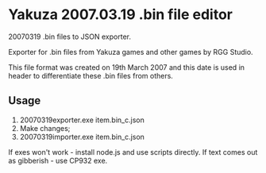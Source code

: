 # Yakuza 2007.03.19 .bin file editor
20070319 .bin files to JSON exporter.

Exporter for .bin files from Yakuza games and other games by RGG Studio.

This file format was created on 19th March 2007 and this date is used in header to differentiate these .bin files from others.

## Usage
1. 20070319exporter.exe item.bin_c.json
2. Make changes;
3. 20070319importer.exe item.bin_c.json

If exes won't work - install node.js and use scripts directly.
If text comes out as gibberish - use CP932 exe.
